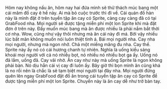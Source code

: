 Hôm nay không nấu ăn, hôm nay hai đứa mình sẽ thử thách múc bang một cái mâm đồ cay ê hề này. Ai mà bỏ cuộc trước thì đi về. Cái quán đồ hàn này là mình đặt ở trên tuyển tập ăn cay có Sprite, càng cay càng đã có tại GrabFood nha. Mọi người sẽ được tặng miễn phí một lon Sprite khi mà đặt đơn ở trên này. Đấy muốn múc bang mà ăn được nhiều là phải nắm bắt thời cơ nha. Wow, cũng như vậy thôi nhưng mà ăn cái này đi má. Bởi vậy nhiều lúc bất mãn không muốn nói luôn thiệt tình á. Bái mọi người nha. Cay nha mọi người, nhưng mà ngon nhở. Chả một miếng măng đu nha. Cay thế. Sprite này ấy nó có cái hương chanh tự nhiên. Nghĩa là uống kiểu sảng khoái mọi người với cả nó nhiều bọt, nó nhiều nó nhiều bọt ga ấy. Uống nó đã lắm, uống đã. Cay vãi nhờ. Ăn cay như này mà uống Sprite là ngon không phải bàn. Nó dịu hẳn cái vị cay đi luôn ấy. Bây giờ thì bọn mình ăn cũng khá là no rồi nên là chắc là sẽ tạm biệt mọi người tại đây nha. Mọi người đừng quên lên ngay GrabFood đặt đồ ăn trong cái tuyển tập ăn cay có Sprite để được tặng miễn phí một lon Sprite. Chuyến này là ăn cay dễ như trở bàn tay.